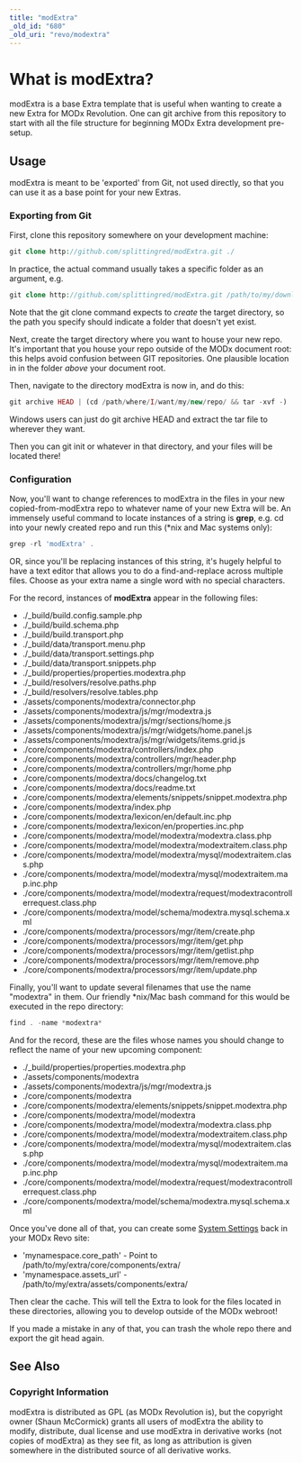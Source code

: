 ```yaml
---
title: "modExtra"
_old_id: "680"
_old_uri: "revo/modextra"
---
```


# What is modExtra?

modExtra is a base Extra template that is useful when wanting to create a new Extra for MODx Revolution. One can git archive from this repository to start with all the file structure for beginning MODx Extra development pre-setup.

## Usage

modExtra is meant to be 'exported' from Git, not used directly, so that you can use it as a base point for your new Extras.

### Exporting from Git

First, clone this repository somewhere on your development machine:

``` php
git clone http://github.com/splittingred/modExtra.git ./
```

In practice, the actual command usually takes a specific folder as an argument, e.g.

``` php
git clone http://github.com/splittingred/modExtra.git /path/to/my/downloads/modExtra
```

Note that the git clone command expects to _create_ the target directory, so the path you specify should indicate a folder that doesn't yet exist.

Next, create the target directory where you want to house your new repo. It's important that you house your repo outside of the MODx document root: this helps avoid confusion between GIT repositories. One plausible location in in the folder _above_ your document root.

Then, navigate to the directory modExtra is now in, and do this:

``` php
git archive HEAD | (cd /path/where/I/want/my/new/repo/ && tar -xvf -)
```

Windows users can just do git archive HEAD and extract the tar file to wherever they want.

Then you can git init or whatever in that directory, and your files will be located there!

### Configuration

Now, you'll want to change references to modExtra in the files in your new copied-from-modExtra repo to whatever name of your new Extra will be. An immensely useful command to locate instances of a string is **grep**, e.g. cd into your newly created repo and run this (\*nix and Mac systems only):

``` php
grep -rl 'modExtra' .
```

OR, since you'll be replacing instances of this string, it's hugely helpful to have a text editor that allows you to do a find-and-replace across multiple files. Choose as your extra name a single word with no special characters.

For the record, instances of **modExtra** appear in the following files:

- ./\_build/build.config.sample.php
- ./\_build/build.schema.php
- ./\_build/build.transport.php
- ./\_build/data/transport.menu.php
- ./\_build/data/transport.settings.php
- ./\_build/data/transport.snippets.php
- ./\_build/properties/properties.modextra.php
- ./\_build/resolvers/resolve.paths.php
- ./\_build/resolvers/resolve.tables.php
- ./assets/components/modextra/connector.php
- ./assets/components/modextra/js/mgr/modextra.js
- ./assets/components/modextra/js/mgr/sections/home.js
- ./assets/components/modextra/js/mgr/widgets/home.panel.js
- ./assets/components/modextra/js/mgr/widgets/items.grid.js
- ./core/components/modextra/controllers/index.php
- ./core/components/modextra/controllers/mgr/header.php
- ./core/components/modextra/controllers/mgr/home.php
- ./core/components/modextra/docs/changelog.txt
- ./core/components/modextra/docs/readme.txt
- ./core/components/modextra/elements/snippets/snippet.modextra.php
- ./core/components/modextra/index.php
- ./core/components/modextra/lexicon/en/default.inc.php
- ./core/components/modextra/lexicon/en/properties.inc.php
- ./core/components/modextra/model/modextra/modextra.class.php
- ./core/components/modextra/model/modextra/modextraitem.class.php
- ./core/components/modextra/model/modextra/mysql/modextraitem.class.php
- ./core/components/modextra/model/modextra/mysql/modextraitem.map.inc.php
- ./core/components/modextra/model/modextra/request/modextracontrollerrequest.class.php
- ./core/components/modextra/model/schema/modextra.mysql.schema.xml
- ./core/components/modextra/processors/mgr/item/create.php
- ./core/components/modextra/processors/mgr/item/get.php
- ./core/components/modextra/processors/mgr/item/getlist.php
- ./core/components/modextra/processors/mgr/item/remove.php
- ./core/components/modextra/processors/mgr/item/update.php

Finally, you'll want to update several filenames that use the name "modextra" in them. Our friendly \*nix/Mac bash command for this would be executed in the repo directory:

``` php
find . -name *modextra*
```

And for the record, these are the files whose names you should change to reflect the name of your new upcoming component:

- ./\_build/properties/properties.modextra.php
- ./assets/components/modextra
- ./assets/components/modextra/js/mgr/modextra.js
- ./core/components/modextra
- ./core/components/modextra/elements/snippets/snippet.modextra.php
- ./core/components/modextra/model/modextra
- ./core/components/modextra/model/modextra/modextra.class.php
- ./core/components/modextra/model/modextra/modextraitem.class.php
- ./core/components/modextra/model/modextra/mysql/modextraitem.class.php
- ./core/components/modextra/model/modextra/mysql/modextraitem.map.inc.php
- ./core/components/modextra/model/modextra/request/modextracontrollerrequest.class.php
- ./core/components/modextra/model/schema/modextra.mysql.schema.xml

Once you've done all of that, you can create some [System Settings](administering-your-site/settings/system-settings "System Settings") back in your MODx Revo site:

- 'mynamespace.core\_path' - Point to /path/to/my/extra/core/components/extra/
- 'mynamespace.assets\_url' - /path/to/my/extra/assets/components/extra/

Then clear the cache. This will tell the Extra to look for the files located in these directories, allowing you to develop outside of the MODx webroot!

If you made a mistake in any of that, you can trash the whole repo there and export the git head again.

## See Also

### Copyright Information

modExtra is distributed as GPL (as MODx Revolution is), but the copyright owner (Shaun McCormick) grants all users of modExtra the ability to modify, distribute, dual license and use modExtra in derivative works (not copies of modExtra) as they see fit, as long as attribution is given somewhere in the distributed source of all derivative works.